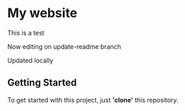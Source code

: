 # My website

This is a test

Now editing on update-readme branch

Updated locally

## Getting Started

To get started with this project, just __'clone'__ this repository.
